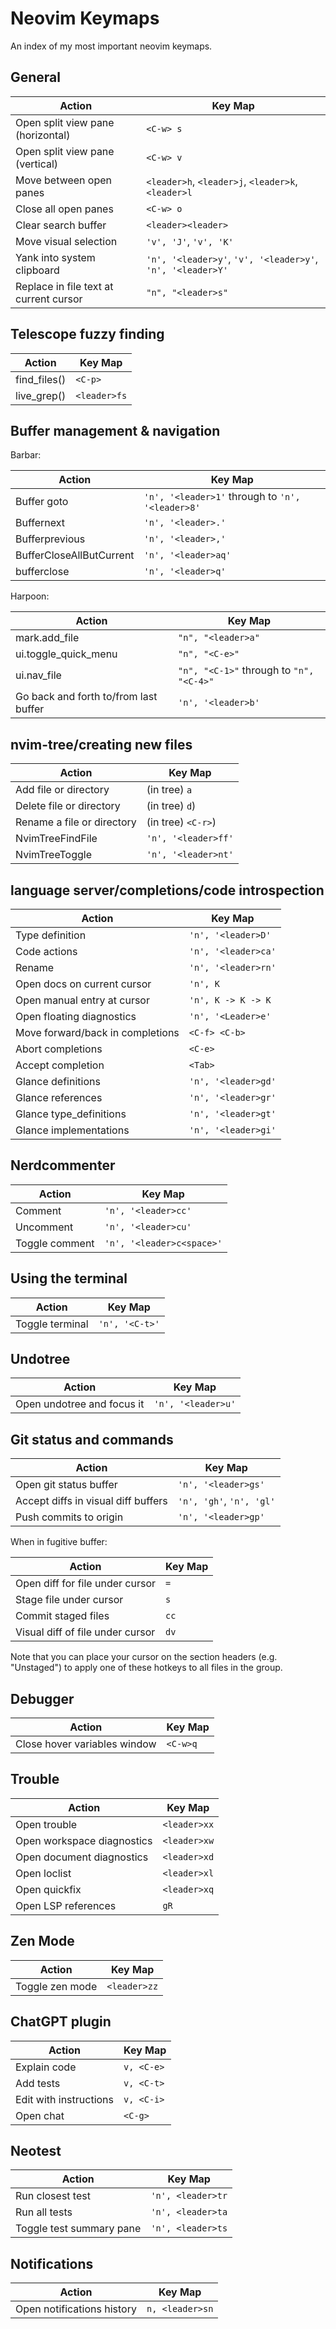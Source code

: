 # Neovim Keymaps

An index of my most important neovim keymaps.

## General

| Action | Key Map |
|--------|---------|
| Open split view pane (horizontal) | `<C-w> s` |
| Open split view pane (vertical) | `<C-w> v` |
| Move between open panes | `<leader>h`, `<leader>j`, `<leader>k`, `<leader>l` |
| Close all open panes | `<C-w> o` |
| Clear search buffer | `<leader><leader>` |
| Move visual selection | `'v', 'J'`, `'v', 'K'` |
| Yank into system clipboard | `'n', '<leader>y'`, `'v', '<leader>y'`, `'n', '<leader>Y'` |
| Replace in file text at current cursor | `"n", "<leader>s"` |

## Telescope fuzzy finding

| Action | Key Map |
|--------|---------|
| find_files() | `<C-p>` |
| live_grep() | `<leader>fs` |

## Buffer management & navigation

Barbar:

| Action | Key Map |
|--------|---------|
| Buffer goto | `'n', '<leader>1'` through to `'n', '<leader>8'` |
| Buffernext | `'n', '<leader>.'` |
| Bufferprevious | `'n', '<leader>,'` |
| BufferCloseAllButCurrent | `'n', '<leader>aq'` |
| bufferclose | `'n', '<leader>q'` |

Harpoon:

| Action | Key Map |
|--------|---------|
| mark.add_file | `"n", "<leader>a"` |
| ui.toggle_quick_menu | `"n", "<C-e>"` |
| ui.nav_file | `"n", "<C-1>"` through to `"n", "<C-4>"` |
| Go back and forth to/from last buffer | `'n', '<leader>b'` |

## nvim-tree/creating new files

| Action | Key Map |
|--------|---------|
| Add file or directory | (in tree) `a` |
| Delete file or directory | (in tree) `d`) |
| Rename a file or directory | (in tree) `<C-r>`) |
| NvimTreeFindFile | `'n', '<leader>ff'` |
| NvimTreeToggle | `'n', '<leader>nt'` |

## language server/completions/code introspection

| Action | Key Map |
|--------|---------|
| Type definition | `'n', '<leader>D'` |
| Code actions | `'n', '<leader>ca'` |
| Rename | `'n', '<leader>rn'` |
| Open docs on current cursor | `'n', K` |
| Open manual entry at cursor | `'n', K -> K -> K` |
| Open floating diagnostics | `'n', '<Leader>e'` |
| Move forward/back in completions | `<C-f> <C-b>` |
| Abort completions | `<C-e>` |
| Accept completion | `<Tab>` |
| Glance definitions | `'n', '<leader>gd'` |
| Glance references | `'n', '<leader>gr'` |
| Glance type_definitions | `'n', '<leader>gt'` |
| Glance implementations | `'n', '<leader>gi'` |

## Nerdcommenter

| Action | Key Map |
|--------|---------|
| Comment | `'n', '<leader>cc'` |
| Uncomment | `'n', '<leader>cu'` |
| Toggle comment | `'n', '<leader>c<space>'` |

## Using the terminal

| Action | Key Map |
|--------|---------|
| Toggle terminal | `'n', '<C-t>'` |

## Undotree

| Action | Key Map |
|--------|---------|
| Open undotree and focus it | `'n', '<leader>u'` |

## Git status and commands

| Action | Key Map |
|--------|---------|
| Open git status buffer | `'n', '<leader>gs'` |
| Accept diffs in visual diff buffers | `'n', 'gh'`, `'n', 'gl'` |
| Push commits to origin | `'n', '<leader>gp'` |

When in fugitive buffer:

| Action | Key Map |
|--------|---------|
| Open diff for file under cursor | `=` |
| Stage file under cursor | `s` |
| Commit staged files | `cc` |
| Visual diff of file under cursor | `dv` |

Note that you can place your cursor on the section headers (e.g. "Unstaged") to apply one of these hotkeys to all files in the group.

## Debugger

| Action | Key Map |
| ------ | ------- |
| Close hover variables window | `<C-w>q` |

## Trouble

| Action | Key Map |
| ------ | ------- |
| Open trouble | `<leader>xx`|
| Open workspace diagnostics | `<leader>xw` |
| Open document diagnostics | `<leader>xd` |
| Open loclist | `<leader>xl` |
| Open quickfix | `<leader>xq` |
| Open LSP references | `gR` |

## Zen Mode

| Action | Key Map |
| ------ | ------- |
| Toggle zen mode | `<leader>zz` |

## ChatGPT plugin

| Action | Key Map |
| ------ | ------- |
| Explain code | `v, <C-e>` |
| Add tests | `v, <C-t>` |
| Edit with instructions | `v, <C-i>` |
| Open chat | `<C-g>` |

## Neotest

| Action | Key Map |
| ------ | ------- |
| Run closest test | `'n', <leader>tr` |
| Run all tests | `'n', <leader>ta` |
| Toggle test summary pane | `'n', <leader>ts` |

## Notifications

| Action | Key Map |
| ------ | ------- |
| Open notifications history | `n, <leader>sn` |

